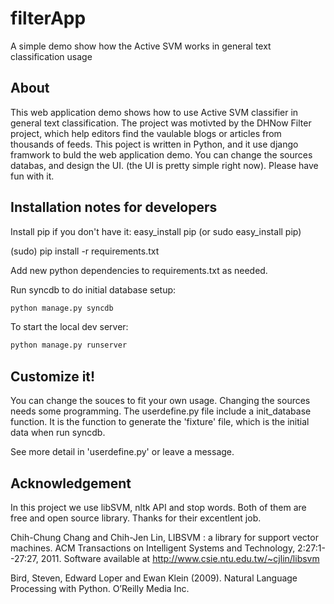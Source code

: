 filterApp
=========

A simple demo show how the Active SVM works in general text classification usage

About
-----
This web application demo shows how to use Active SVM classifier in general text classification.
The project was motivted by the DHNow Filter project, which help editors find the
vaulable blogs or articles from thousands of feeds. This poject is written in Python,
and it use django framwork to buld the web application demo. You can change the sources databas,
and design the UI. (the UI is pretty simple right now). Please have fun with it. 

Installation notes for developers
---------------------------------

Install pip if you don't have it:
easy_install pip (or sudo easy_install pip)

(sudo) pip install -r requirements.txt

Add new python dependencies to requirements.txt as needed.

Run syncdb to do initial database setup:

```bash
python manage.py syncdb
```

To start the local dev server:

```bash
python manage.py runserver
```

Customize it!
-------------------------------
You can change the souces to fit your own usage. Changing the sources needs some programming.
The userdefine.py file include a init_database function. It is the function to generate the 'fixture'
file, which is the initial data when run syncdb.

See more detail in 'userdefine.py' or leave a message.

Acknowledgement
-------------------------------
In this project we use libSVM, nltk API and stop words. Both of them are free and open source library.
Thanks for their excentlent job.

Chih-Chung Chang and Chih-Jen Lin, LIBSVM : a library for support vector machines. ACM Transactions on Intelligent Systems and Technology, 2:27:1--27:27, 2011. Software available at http://www.csie.ntu.edu.tw/~cjlin/libsvm

Bird, Steven, Edward Loper and Ewan Klein (2009). Natural Language Processing with Python. O’Reilly Media Inc.
